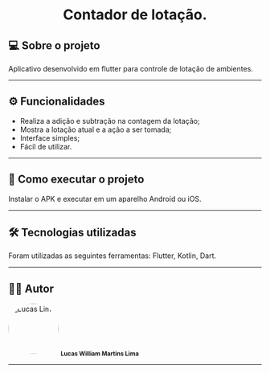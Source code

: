 <h1 align="center">
    Contador de lotação.
</h1>

## 💻 Sobre o projeto

<p>Aplicativo desenvolvido em flutter para controle de lotação de ambientes.</p>

---

## ⚙️ Funcionalidades

- Realiza a adição e subtração na contagem da lotação;
- Mostra a lotação atual e a ação a ser tomada;
- Interface simples;
- Fácil de utilizar.

---

## 🚀 Como executar o projeto

Instalar o APK e executar em um aparelho Android ou iOS.

---

## 🛠 Tecnologias utilizadas

Foram utilizadas as seguintes ferramentas: Flutter, Kotlin, Dart.

---

## 👨‍💻 Autor
 <img style="border-radius: 50%;" src="https://avatars.githubusercontent.com/u/82186618?v=4" width="100px;" alt="Lucas Lima"/>
 <sub><b>Lucas William Martins Lima</b></sub>
 <br />
 
---
